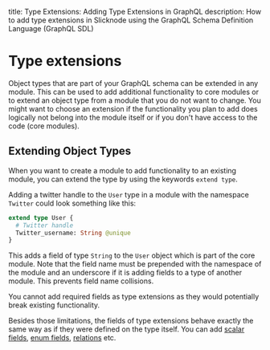 title: Type Extensions: Adding Type Extensions in GraphQL
description: How to add type extensions in Slicknode using the GraphQL Schema Definition Language (GraphQL SDL)

# Type extensions

Object types that are part of your GraphQL schema can be extended in any module. This can be used
to add additional functionality to core modules or to extend an object type from a module
that you do not want to change. You might want to choose an extension if the functionality you plan
to add does logically not belong into the module itself or if you don't have access to the code (core
modules). 

## Extending Object Types

When you want to create a module to add functionality to an existing module, you can extend
the type by using the keywords `extend type`. 

Adding a twitter handle to the `User` type in a module with the namespace `Twitter` could look 
something like this: 

```graphql
extend type User {
  # Twitter handle
  Twitter_username: String @unique
}
```

This adds a field of type `String` to the `User` object which is part of the core module. 
Note that the field name must be prepended with the namespace of the module and an underscore
if it is adding fields to a type of another module. This prevents field name collisions.

You cannot add required fields as type extensions as they would potentially break existing
functionality. 

Besides those limitations, the fields of type extensions behave exactly the same way as if they
were defined on the type itself. You can add [scalar fields](./scalar-types.md),
[enum fields](./enum-types.md), [relations](./relations.md) etc.


